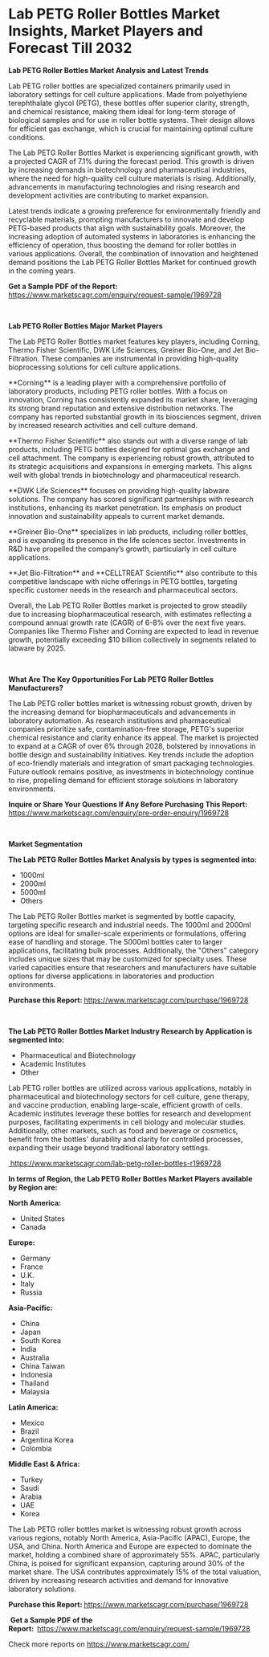 <p><h1>Lab PETG Roller Bottles Market Insights, Market Players and Forecast Till 2032</h1></p><p><strong>Lab PETG Roller Bottles Market Analysis and Latest Trends</strong></p>
<p><p>Lab PETG roller bottles are specialized containers primarily used in laboratory settings for cell culture applications. Made from polyethylene terephthalate glycol (PETG), these bottles offer superior clarity, strength, and chemical resistance, making them ideal for long-term storage of biological samples and for use in roller bottle systems. Their design allows for efficient gas exchange, which is crucial for maintaining optimal culture conditions.</p><p>The Lab PETG Roller Bottles Market is experiencing significant growth, with a projected CAGR of 7.1% during the forecast period. This growth is driven by increasing demands in biotechnology and pharmaceutical industries, where the need for high-quality cell culture materials is rising. Additionally, advancements in manufacturing technologies and rising research and development activities are contributing to market expansion.</p><p>Latest trends indicate a growing preference for environmentally friendly and recyclable materials, prompting manufacturers to innovate and develop PETG-based products that align with sustainability goals. Moreover, the increasing adoption of automated systems in laboratories is enhancing the efficiency of operation, thus boosting the demand for roller bottles in various applications. Overall, the combination of innovation and heightened demand positions the Lab PETG Roller Bottles Market for continued growth in the coming years.</p></p>
<p><strong>Get a Sample PDF of the Report:&nbsp;</strong> <a href="https://www.marketscagr.com/enquiry/request-sample/1969728?utm_campaign=2008&utm_medium=2&utm_source=Github&utm_content=ia&utm_term=10022025&utm_id=lab-petg-roller-bottles">https://www.marketscagr.com/enquiry/request-sample/1969728</a></p>
<p>&nbsp;</p>
<p><strong>Lab PETG Roller Bottles Major Market Players</strong></p>
<p><p>The Lab PETG Roller Bottles market features key players, including Corning, Thermo Fisher Scientific, DWK Life Sciences, Greiner Bio-One, and Jet Bio-Filtration. These companies are instrumental in providing high-quality bioprocessing solutions for cell culture applications.</p><p>**Corning** is a leading player with a comprehensive portfolio of laboratory products, including PETG roller bottles. With a focus on innovation, Corning has consistently expanded its market share, leveraging its strong brand reputation and extensive distribution networks. The company has reported substantial growth in its biosciences segment, driven by increased research activities and cell culture demand.</p><p>**Thermo Fisher Scientific** also stands out with a diverse range of lab products, including PETG bottles designed for optimal gas exchange and cell attachment. The company is experiencing robust growth, attributed to its strategic acquisitions and expansions in emerging markets. This aligns well with global trends in biotechnology and pharmaceutical research.</p><p>**DWK Life Sciences** focuses on providing high-quality labware solutions. The company has scored significant partnerships with research institutions, enhancing its market penetration. Its emphasis on product innovation and sustainability appeals to current market demands.</p><p>**Greiner Bio-One** specializes in lab products, including roller bottles, and is expanding its presence in the life sciences sector. Investments in R&D have propelled the company’s growth, particularly in cell culture applications.</p><p>**Jet Bio-Filtration** and **CELLTREAT Scientific** also contribute to this competitive landscape with niche offerings in PETG bottles, targeting specific customer needs in the research and pharmaceutical sectors.</p><p>Overall, the Lab PETG Roller Bottles market is projected to grow steadily due to increasing biopharmaceutical research, with estimates reflecting a compound annual growth rate (CAGR) of 6-8% over the next five years. Companies like Thermo Fisher and Corning are expected to lead in revenue growth, potentially exceeding $10 billion collectively in segments related to labware by 2025.</p></p>
<p>&nbsp;</p>
<p><strong>What Are The Key Opportunities For Lab PETG Roller Bottles Manufacturers?</strong></p>
<p><p>The Lab PETG roller bottles market is witnessing robust growth, driven by the increasing demand for biopharmaceuticals and advancements in laboratory automation. As research institutions and pharmaceutical companies prioritize safe, contamination-free storage, PETG's superior chemical resistance and clarity enhance its appeal. The market is projected to expand at a CAGR of over 6% through 2028, bolstered by innovations in bottle design and sustainability initiatives. Key trends include the adoption of eco-friendly materials and integration of smart packaging technologies. Future outlook remains positive, as investments in biotechnology continue to rise, propelling demand for efficient storage solutions in laboratory environments.</p></p>
<p><strong>Inquire or Share Your Questions If Any Before Purchasing This Report:</strong> <a href="https://www.marketscagr.com/enquiry/pre-order-enquiry/1969728?utm_campaign=2008&utm_medium=2&utm_source=Github&utm_content=ia&utm_term=10022025&utm_id=lab-petg-roller-bottles">https://www.marketscagr.com/enquiry/pre-order-enquiry/1969728</a></p>
<p>&nbsp;</p>
<p><strong>Market Segmentation</strong></p>
<p><strong>The Lab PETG Roller Bottles Market Analysis by types is segmented into:</strong></p>
<p><ul><li>1000ml</li><li>2000ml</li><li>5000ml</li><li>Others</li></ul></p>
<p><p>The Lab PETG Roller Bottles market is segmented by bottle capacity, targeting specific research and industrial needs. The 1000ml and 2000ml options are ideal for smaller-scale experiments or formulations, offering ease of handling and storage. The 5000ml bottles cater to larger applications, facilitating bulk processes. Additionally, the "Others" category includes unique sizes that may be customized for specialty uses. These varied capacities ensure that researchers and manufacturers have suitable options for diverse applications in laboratories and production environments.</p></p>
<p><strong>Purchase this Report:&nbsp;</strong><a href="https://www.marketscagr.com/purchase/1969728?utm_campaign=2008&utm_medium=2&utm_source=Github&utm_content=ia&utm_term=10022025&utm_id=lab-petg-roller-bottles">https://www.marketscagr.com/purchase/1969728</a></p>
<p>&nbsp;</p>
<p><strong>The Lab PETG Roller Bottles Market Industry Research by Application is segmented into:</strong></p>
<p><ul><li>Pharmaceutical and Biotechnology</li><li>Academic Institutes</li><li>Other</li></ul></p>
<p><p>Lab PETG roller bottles are utilized across various applications, notably in pharmaceutical and biotechnology sectors for cell culture, gene therapy, and vaccine production, enabling large-scale, efficient growth of cells. Academic institutes leverage these bottles for research and development purposes, facilitating experiments in cell biology and molecular studies. Additionally, other markets, such as food and beverage or cosmetics, benefit from the bottles' durability and clarity for controlled processes, expanding their usage beyond traditional laboratory settings.</p></p>
<p><a href="https://www.marketscagr.com/lab-petg-roller-bottles-r1969728?utm_campaign=2008&utm_medium=2&utm_source=Github&utm_content=ia&utm_term=10022025&utm_id=lab-petg-roller-bottles">&nbsp;https://www.marketscagr.com/lab-petg-roller-bottles-r1969728</a></p>
<p><strong>In terms of Region, the Lab PETG Roller Bottles Market Players available by Region are:</strong></p>
<p>
    <p> <strong> North America: </strong>
        <ul>
            <li>United States</li>
            <li>Canada</li>
        </ul>
        </p> 
    <p> <strong> Europe: </strong>
        <ul>
            <li>Germany</li>
            <li>France</li>
            <li>U.K.</li>
            <li>Italy</li>
            <li>Russia</li>
        </ul>
        </p> 
    <p> <strong> Asia-Pacific: </strong>
        <ul>
            <li>China</li>
            <li>Japan</li>
            <li>South Korea</li>
            <li>India</li>
            <li>Australia</li>
            <li>China Taiwan</li>
            <li>Indonesia</li>
            <li>Thailand</li>
            <li>Malaysia</li>
        </ul>
        </p> 
    <p> <strong> Latin America: </strong>
        <ul>
            <li>Mexico</li>
            <li>Brazil</li>
            <li>Argentina Korea</li>
            <li>Colombia</li>
        </ul>
        </p> 
    <p> <strong> Middle East & Africa: </strong>
        <ul>
            <li>Turkey</li>
            <li>Saudi</li>
            <li>Arabia</li>
            <li>UAE</li>
            <li>Korea</li>
        </ul>
    </p>
    </p>
<p><p>The Lab PETG roller bottles market is witnessing robust growth across various regions, notably North America, Asia-Pacific (APAC), Europe, the USA, and China. North America and Europe are expected to dominate the market, holding a combined share of approximately 55%. APAC, particularly China, is poised for significant expansion, capturing around 30% of the market share. The USA contributes approximately 15% of the total valuation, driven by increasing research activities and demand for innovative laboratory solutions.</p></p>
<p><strong>Purchase this Report: </strong><a href="https://www.marketscagr.com/purchase/1969728?utm_campaign=2008&utm_medium=2&utm_source=Github&utm_content=ia&utm_term=10022025&utm_id=lab-petg-roller-bottles">https://www.marketscagr.com/purchase/1969728</a></p>
<p>&nbsp;<strong>Get a Sample PDF of the Report:&nbsp;&nbsp;</strong><a href="https://www.marketscagr.com/enquiry/request-sample/1969728?utm_campaign=2008&utm_medium=2&utm_source=Github&utm_content=ia&utm_term=10022025&utm_id=lab-petg-roller-bottles">https://www.marketscagr.com/enquiry/request-sample/1969728</a></p>
<p><strong></strong></p>
<p>Check more reports on <a href="https://www.marketscagr.com/?utm_campaign=2008&utm_medium=2&utm_source=Github&utm_content=ia&utm_term=10022025&utm_id=lab-petg-roller-bottles">https://www.marketscagr.com/</a></p>